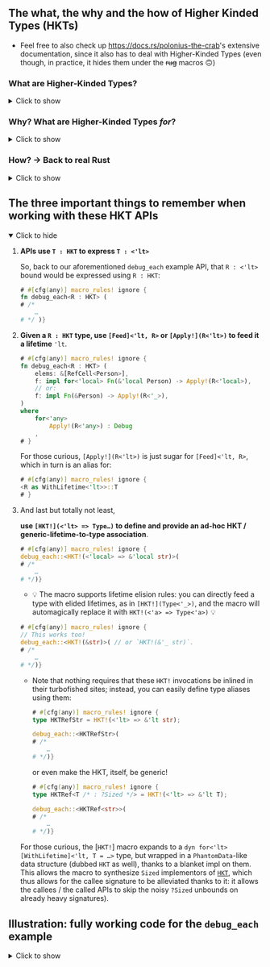 
## The what, the why and the how of Higher Kinded Types (HKTs)

  - Feel free to also check up <https://docs.rs/polonius-the-crab>'s extensive
    documentation, since it also has to deal with Higher-Kinded Types (even
    though, in practice, it hides them under the ~~rug~~ macros 🙃)

### What are Higher-Kinded Types?

<details class="custom"><summary><span class="summary-box"><span>Click to show</span></span></summary>

A higher-kinded type is an actual / **full / standalone** type which is, itself,
"generic", or rather, to which we can further feed generic parameters (such as
lifetime parameters or type parameters) to obtain further types.

  - [ ] "is generic" / can be fed generic parameters to construct a type ❓
  - [ ] is a type in and of itself ❓
      - For instance, `type Standalone = YourHktType;` has to compile.

One way to illustrate this difference, for instance, would be to consider:

```rust
use ::lending_iterator::higher_kinded_types::HKT;

type StringRefNaïve<'lt> = &'lt str;
// and
type StringRef = HKT!(<'lt> => &'lt str);
```

Both `StringRefNaïve` and `StringRef` can be fed a generic parameter (in this
instance, a lifetime parameter) so as to get or construct a type:

```rust
use ::lending_iterator::higher_kinded_types::{Feed, HKT};

# type StringRefNaïve<'lt> = &'lt str;
# type StringRef = HKT!(<'lt> => &'lt str);
#
const _: StringRefNaïve<'static> = "This is a `&'static str`";
const _: Feed<'static, StringRef> = "This is a `&'static str`";
```

  - [x] "is generic" / can be fed generic parameters to construct a type ✅

But what of:

  - [ ] is a type in and of itself ❓

Well, while `StringRef` is indeed a standalone type:

```rust
use ::lending_iterator::higher_kinded_types::HKT;

type StringRef = HKT!(<'lt> => &'lt str);

type Standalone = StringRef; // ✅
```

it turns out that `StringRefNaïve` is not:

```rust ,compile_fail
use ::lending_iterator::higher_kinded_types::HKT;

type StringRefNaïve<'lt> = &'lt str;

type Standalone = StringRefNaïve; // ❌ Error
```

This errors with:

```console
error[E0106]: missing lifetime specifier
 --> src/higher_kinded_types.rs:70:19
  |
8 | type Standalone = StringRefNaïve; // ❌ Error
  |                   ^^^^^^^^^^^^^^ expected named lifetime parameter
  |
help: consider introducing a named lifetime parameter
  |
8 | type Standalone<'a> = StringRefNaïve<'a>; // ❌ Error
  |                ++++   ~~~~~~~~~~~~~~~~~~
```

That is, in Rust **a generic "type" is actually not a type**. It's just a path
(grammar-wise), a name, to which we can feed the generic parameters so as to
obtain types in return.

A HKT would be the proper solution to this: not only can such an "entity" be
fed generic parameters (thence "acting like" a generic "type" above), it can
also _not be fed any parameters and still be a type_. That is,

> <span style="font-size: large;">a HKT is an _actual_ **type** which is generic / can be fed parameters.</span>

Another definition, which will make more sense in the following section, is that
HKTs come into play the moment we need "generic generics".


</details>

### Why? What are Higher-Kinded Types _for_?

<details class="custom"><summary><span class="summary-box"><span>Click to show</span></span></summary>

  - #### Type-HKTs

    <details class="custom"><summary><span class="summary-box"><span>Click to show</span></span></summary>

    Consider the following pseudo-code:

    ```rust ,ignore
    struct StructOfArrays<ArrayKind : <T>> {
        array_of_i32s: ArrayKind<i32>,
        array_of_strings: ArrayKind<String>,
    }

    /** ```rust
    struct StructOfVecs {
        array_of_i32s: Vec<i32>,
        array_of_strings: Vec<String>,
    }
    ``` */
    type StructOfVecs = StructOfArrays<Vec>;

    /** ```rust
    struct StructOfVecDeques {
        array_of_i32s: VecDeque<i32>,
        array_of_strings: VecDeque<String>,
    }
    ``` */
    type StructOfVecDeques = StructOfArrays<VecDeque>;
    ```

    Within this pseudo-code, `<ArrayKind>` is a generic parameter, _but one
    which would be able to be fed a generic type parameter `<T>` itself_, so as
    to obtain each field type. So, we have a generic type parameter,
    `<ArrayKind>`, which is expected to be, itself, `<T>`-generic as well!

    Thence the term a "generic generic" (parameter).

    And we could push that flexibility even further with idea of being able to
    produce and feed _ad-hoc_ / on-demand "generic **types**" to these generic
    structs. Something along the lines of:

    - ```rust ,ignore
      /** ```rust
      struct StructOfPairs {
          array_of_i32s: [i32; 2],
          array_of_strings: [String; 2],
      }
      ``` */
      type StructOfPairs = StructOfArrays< HKT!(<T> => [T; 2]) >;
      ```

    In some cases, that level of genericity can lead to very s(l)ick designs.

    The example above was kind of contrived, but a more classic need would be to
    try and be generic over the thread-safety of a reference-counted pointer:

    ```rust ,ignore
    type Arc = HKT!(<T> => ::std::sync::Arc<T>);
    type Rc = HKT!(<T> => ::std::rc::Rc<T>);

    type MyHandle<RefCountedPtr : <T>>(
        RefCounterPtr<Inner>,
    );

    type MyHandleFast = MyHandle<Rc>;
    type MyHandleSync = MyHandle<Arc>;
    ```

    </details>

  - #### Lifetime HKTs

    <details open class="custom"><summary><span class="summary-box"><span>Click to hide</span></span></summary>

    Another use case can be around lifetimes, when dealing with higher-order
    lifetimes (_e.g._, when exposing borrows of callee local variables to a
    caller-chosen generic parameter).

    To illustrate, let's consider the following example:

    First the following type definition:

    ```rust
    struct Person {
        name: String,
        surname: String,
        age: u8,
    }
    ```

    and now consider an API being able to locally produce a borrow to a
    `Person`, (by _locally_ it is meant that such borrow cannot escape the
    function call / is tied to the _callee_), which thus requires some form of
    callback:

    ```rust
    use ::core::cell::RefCell;
    # struct Person { name: String, surname: String, age: u8 }

    fn for_each (
        elems: &[RefCell<Person>],
        // this could be `FnMut`, but let's stick to `Fn` for the sake of simplicity.
        f: impl Fn(&Person),
    )
    {
        elems
            .iter()
            .for_each(|refcell| {
                let local = refcell.borrow();
                f(&*local);
            })
    }
    ```

    Now, let's spice things a little. For starters, let's consider that rather
    than a `Fn(&Person) /* -> () */` kind of callback, we're gonna expect the
    user to _map_ to one of its fields or dependent data so that we can `Debug`
    it:

    ```rust
    use ::core::{
        cell::RefCell,
        fmt::Debug,
    };
    # struct Person { name: String, surname: String, age: u8 }

    fn debug_each<R> (
        elems: &[RefCell<Person>],
        f: impl Fn(&Person) -> R,
    )
    where
        R : Debug,
    {
        elems
            .iter()
            .for_each(|refcell| {
                let local = refcell.borrow();
                let field_to_debug = f(&*local);
                eprintln!("{:?}", field_to_debug);
            })
    }
    ```

    With this,

    ```rust
    # #[cfg(any)] macro_rules! ignore {
    debug_each(elems, |person: &Person| -> u8 { person.age });
    # }
    ```

    works Just Fine™.

    But what of:

    ```rust ,compile_fail
    debug_each(elems, |person: &Person| -> &str { person.name });
    ```

    This will fail with a bunch of "conflicting lifetime requirements" error
    messages; we are now having to deal with higher-order lifetimes!

    The gist of the issue is that here, we'd like to say that `R = &str`, right?

    But such statement is wave-handed and overlooking a crucial aspect here:
    **what is the lifetime used in that `&str`?**

    It turns out that we can't really answer it: if we unsugar the `impl Fn`
    required signature, we have:

    ```rust
    # #[cfg(any)] macro_rules! ignore {
    impl Fn(&Person) -> R
    // is the same as:
    impl for<'local> Fn(&'local Person) -> R
    # }
    ```

    and so we would have liked to pick `R = &'local str`.

    Let's see the function signature that would have resulted from that:

    ```rust
    # #[cfg(any)] macro_rules! ignore {
    fn debug_each<R /* = &'local str */> (
        elems: &[RefCell<Person>],
        f: impl for<'local> Fn(&'local Person) -> R,
    )
    where
        R : Debug,
    # }
    ```

    Can you spot the issue?

    `'local` is not in scope when picking `R`!

      - If you have followed the HKT introduction above, you may now start
        to see where I am going: we'd like to have a `R : <'lt>` HKT-y
        type (`R = HKT!(<'lt> => &'lt str)`), so as to then use:

        ```rust ,ignore
        f: impl for<'local> Fn(&'local Person) -> R<'local>
        ```

        But you may consider this overly convoluted / overkill.

    Indeed, there is a simpler way to make the signature compile: "just" slap a
    `&` in front of that `R` in the return type of the closure!

    ```rust
    # #[cfg(any)] macro_rules! ignore {
    fn debug_each<R : ?Sized /* = str */> (
        elems: &'_ [RefCell<Person>],
        f: impl for<'local> Fn(&'local Person) -> &'local R,
    )
    where
        R : Debug,
    # }
    ```

    which, for better or for worse, can be further reduced down to:

    ```rust
    # #[cfg(any)] macro_rules! ignore {
    fn debug_each<R : ?Sized /* = str */> (
        elems: &[RefCell<Person>],
        f: impl Fn(&Person) -> &R,
    )
    where
        R : Debug,
    # }
    ```

    And when doing so, then yes,

    ```rust
    # #[cfg(any)] macro_rules! ignore {
    |person: &Person| -> &str { &person.name }
    # }
    ```

    will be a valid callback to feed to `debug_each` ✅

    Except… that our previous:

    ```rust ,compile_fail
    debug_each(elems, |person: &Person| -> u8 { person.age });
    ```

    doesn't compile anymore!

    Easy —you may say— use `-> &u8` instead! (and `&person.age`)

    And okay, that will work, but at this point we should start noticing that
    Rust is now dictating the rules, slowly narrowing down our intended API.

    And this narrowing is no small thing. Indeed, now let's consider that
    `Person` has some fancy getters:

    ```rust
    use ::std::borrow::Cow;

    pub
    struct Person {
        name: String,
        surname: String,
        age: u8,
    }

    impl Person {
        /// Case 1: getter that returns something _owned_.
        pub
        fn full_name (self: &'_ Person)
          -> String
        {
            format!(
                "{}{sep}{}",
                self.name,
                self.surname,
                sep = if self.name.is_empty() { "" } else { " " },
            )
        }

        /// Case 2: getter that returns a borrowing / dependent type which is
        /// not exactly a Rust reference.
        pub
        fn name_not_empty (self: &'_ Person)
          -> Cow<'_, str>
        {
            if self.name.is_empty() {
                format!("Mr/Ms {}", self.surname).into()
            } else {
                self.name.as_str().into()
            }
        }
    }
    ```

    Now try to use either of `person.full_name()` or `person.name_not_empty()`
    with this `debug_each()` API. You'll see that "slap a `&` on the return
    type" approach no longer works, you'll get "borrow of dropped temporary"
    errors.

    Granted, you _could_ duplicate `debug_each` into a `-> R` API, and a `-> &R`
    API (let's call the latter `debug_each_ref`) —which incidentally is
    something that does happen in the Rust ecosystem. The other option is to
    forgo that `-> &R` one, and require callers to `.clone()` stuff to meet the
    `-> R` requirement.

    <span style="font-size: x-large;">😕</span>

    Neither of these things is satisfactory. We'd like to be _generic_ over all
    the possible return types, whether they be borrowing/dependent or not, and
    whether they be exactly a Rust reference or a more complex type such as a
    `Cow`.

    Hence the need for HKTs, here.

    The fully generic API would then thus be:

    ```rust ,ignore
    //! In pseudo-code
    fn debug_each<R : <'lt>>(
        elems: &[RefCell<Person>],
        f: impl for<'local> Fn(&'local Person) -> R<'local>,
    )
    where
        for<'lt>
            R<'lt> : Debug
        ,
    ```

    A fully working example of this API using HKTs will be showcased below, once
    we've tackled replacing the pseudo-code with actual Rust.

    </details>

</details>

### How? → Back to real Rust

<details class="custom"><summary><span class="summary-box"><span>Click to show</span></span></summary>

This, in real Rust, comes with three challenges:

  - Expressing that `ArrayKind : <T>` constraint. In other words, encoding
    the `<T>`-ness property into a trait.

    ```rust
    # #[cfg(any)] macro_rules! ignore {
    trait HKT : /* magic */ { /* magic */ }
    # }
    ```

  - Applying / feeding a `<T>` type parameter to it to query the resulting
    type.

    Given our base idea of using a trait, this last aspect will involve
    querying an associated type; either through a generic helper trait, or
    with the associated type being, itself, generic:

      - With `generic_associated_types`:

         1. We could envision using:
            ```rust ,ignore
            trait TypeHKT { type Assoc<T>; }
            ```

         1. And then the querying of the type would be done with:
            ```rust ,ignore
            <ArrayKind as TypeHKT>::Assoc<T>
            ```

        for the `<T>` type-HKT case, and, similarly,

         1. ```rust ,ignore
            trait HKT { type Assoc<'lt>; }
            ```

         1. ```rust ,ignore
            <R as HKT>::Assoc<'local>
            ```

        for the `<'lt>` lifetime-HKT case.

      - Without `generic_associated_types`:

        Alas, **there is no way to express the `<T>`-over-types HKT-ness**.

        But the good news is that the `<'lt>`-over-lifetimes HKT-ness can still
        be expressed, since [lifetime GATs can be emulated in stable Rust](
        https://docs.rs/nougat):

         1. We define:
            ```rust
            # #[cfg(any)] macro_rules! ignore {
            trait WithLifetime<'lt> { type Assoc; }
            # }
            ```

            which encodes a _single_ `'lt => Self::Assoc` mapping for the `Self`
            HKT.

         1. And then we alias:

            ```rust
            # #[cfg(any)] macro_rules! ignore {
            trait HKT = for<'any> WithLifetime<'any>;
            # }
            ```

            to encode the idea of having the aforementioned mapping exist `for`
            "all" / `'any` possible choice of the `'lt`.

              - This `for`all / universal quantification of a trait bound is the
                magic that allows us to express the same as a GAT. In other
                words, GATs, can be viewed as "just" sugar for a universal trait
                quantification.

                Since `for<'lt>` is expressible in stable Rust, lifetime GATs
                can be emulated in stable Rust, and thus, lifetime-HKTs too, as
                showcased by this very post.

                But since `for<T>` is not yet a thing, neither type GATs nor
                type HKTs can be expressed in stable Rust 😔.

         1. Querying the type is then done with:

            ```rust
            # #[cfg(any)] macro_rules! ignore {
            <Type as WithLifetime<'lt>>::Assoc
            # }
            ```

  - Providing implementors or implementations of that trait:

      - neither `Vec` nor `VecDeque` are, _alone_, types.
        They're "syntactical type paths" which can be fed a type parameter to
        then refer to one of the `Vec{,Deque}<T>` types.

          - See the previous sections for more info about this.

      - So we'll need to define _ad-hoc_ implementors of this genericity, as
        hinted by the aforementioned `HKT!(<T> => [T; 2])` example syntax.

    So, while it would be possible to manually implement:

      - the `generic_associated_types`-based trait:

        `impl {Type,}HKT for … { type Assoc<…> = …; }`,

      - or even the without-`generic_associated_types` polyfill:

        `impl<'lt> WithLifetime<'lt> for … { type Assoc = …; }`

    , the truth is that we don't necessarily need to write all these
    implementations if we are able to somehow magically produce appropriate
    type implementors "on demand" (in an _ad-hoc_ fashion).

    And it turns out there is! `dyn` to the rescue!

    Indeed, `dyn Trait<…>` is a standalone / "on demand"-queryable type,
    which does implement `Trait<…>`.

    From here, we come up with `dyn for<T> TypeHKT<Assoc<T> = …>` in the general
    case, and `dyn for<'lt> WithLifetime<'lt, Assoc = …>` in the polyfilled
    case.

    #### A convenience macro shorthand

    Since remembering it all is hard, writing it in full, cumbersome, and
    reading it, noisy, this crate offers a convenience macro shorthand:

    ```rust
    use ::lending_iterator::higher_kinded_types::HKT;

    type StringRef = HKT!(<'lt> => &'lt str);
    // or use elided lifetimes as "higher-order tokens":
    type StringRef2 = HKT!(&str); // <- same as `StringRef`!
    ```

    More on this below.

#### The HKT API of this crate

This crate needs HKTs to express some of the APIs involved with the iterator
adaptors.

Given that `'next` lifetime involved in the key signature of a
`LendingIterator`:

```rust
# #[cfg(any)] macro_rules! ignore {
trait LendingIterator {
    type Item<'next>
    where
        Self : 'next,
    ;

    fn next<'next> (
        self: &'next mut Self,
    ) -> Self::Item<'next>
    ;
}
# }
```

it's easy to guess that we'll be dealing with `<'next>`-one-lifetime-generic
kind of HKTs.

And luckily, this is the one expressible in stable Rust:

```rust
# #[cfg(any)] macro_rules! ignore {
trait WithLifetime<'lt> {
    type Assoc;
}
trait HKT = for<'any> WithLifetime<'any>;
# }
```

</details>

## The three important things to remember when working with these HKT APIs

<details open class="custom"><summary><span class="summary-box"><span>Click to hide</span></span></summary>

 1. **APIs use `T : HKT` to express `T : <'lt>`**

    So, back to our aforementioned `debug_each` example API, that `R : <'lt>`
    bound would be expressed using `R : HKT`:

    ```rust
    # #[cfg(any)] macro_rules! ignore {
    fn debug_each<R : HKT> (
    # /*
        …
    # */ )}
    ```

 1. **Given a `R : HKT` type, use <code>[Feed]\<\'lt, R\></code> or
    <code>[Apply!]\(R\<\'lt\>\)</code> to feed it a lifetime** `'lt`.

    ```rust
    # #[cfg(any)] macro_rules! ignore {
    fn debug_each<R : HKT> (
        elems: &[RefCell<Person>],
        f: impl for<'local> Fn(&'local Person) -> Apply!(R<'local>),
        // or:
        f: impl Fn(&Person) -> Apply!(R<'_>),
    )
    where
        for<'any>
            Apply!(R<'any>) : Debug
        ,
    # }
    ```

    For those curious, <code>[Apply!]\(R\<\'lt\>\)</code> is just sugar for
     <code>[Feed]\<\'lt, R\></code>, which in turn is an alias for:

    ```rust
    # #[cfg(any)] macro_rules! ignore {
    <R as WithLifetime<'lt>>::T
    # }
    ```

 1. And last but totally not least,

    **use <code>[HKT!]\(\<\'lt\> =\> Type…\)</code> to define and provide an
    ad-hoc HKT / generic-lifetime-to-type association**.

    ```rust
    # #[cfg(any)] macro_rules! ignore {
    debug_each::<HKT!(<'local> => &'local str)>(
    # /*
        …
    # */)}
    ```

      - 💡 The macro supports lifetime elision rules: you can directly feed a
        type with elided lifetimes, as in <code>[HKT!]\(Type\<\'_\>\)</code>,
        and the macro will automagically replace it with
        `HKT!(<'a> => Type<'a>)` 💡

    ```rust
    # #[cfg(any)] macro_rules! ignore {
    // This works too!
    debug_each::<HKT!(&str)>( // or `HKT!(&'_ str)`.
    # /*
        …
    # */)}
    ```

      - Note that nothing requires that these `HKT!` invocations be inlined in
        their turbofished sites; instead, you can easily define type aliases
        using them:

        ```rust
        # #[cfg(any)] macro_rules! ignore {
        type HKTRefStr = HKT!(<'lt> => &'lt str);

        debug_each::<HKTRefStr>(
        # /*
            …
        # */)}
        ```

        or even make the HKT, itself, be generic!

        ```rust
        # #[cfg(any)] macro_rules! ignore {
        type HKTRef<T /* : ?Sized */> = HKT!(<'lt> => &'lt T);

        debug_each::<HKTRef<str>>(
        # /*
            …
        # */)}
        ```

    For those curious, the [`HKT!`] macro expands to a
    <code>dyn for\<\'lt\> [WithLifetime]\<\'lt, T = …\></code> type, but wrapped
    in a `PhantomData`-like data structure (dubbed `HKT` as well), thanks to a
    blanket impl on them. This allows the macro to synthesize `Sized`
    implementors of [`HKT`], which thus allows for the callee signature to be
    alleviated thanks to it: it allows the callees / the called APIs to skip the
    noisy `?Sized` unbounds on already heavy signatures).

[`HKT`]: trait@HKT

</details>

## Illustration: fully working code for the `debug_each` example

<details class="custom"><summary><span class="summary-box"><span>Click to show</span></span></summary>

```rust
#![forbid(unsafe_code)]

use {
    ::core::{
        cell::RefCell,
    },
    ::lending_iterator::{
        higher_kinded_types::{HKT, Apply},
    },
};

struct Person {
    name: String,
    surname: String,
    age: u8,
}

impl Person {
    fn full_name (self: &'_ Person)
      -> String
    {
        format!(
            "{}{sep}{}",
            self.name,
            self.surname,
            sep = if self.name.is_empty() { "" } else { " " },
        )
    }

    fn name (self: &'_ Person)
      -> ::std::borrow::Cow<'_, str>
    {
        if self.name.is_empty() {
            format!("Mr/Ms {}", self.surname).into()
        } else {
            self.name.as_str().into()
        }
    }
}

fn debug_each<R : HKT, F> (
    elems: &'_ [RefCell<Person>],
    f: F,
)
where
    F : Fn(&'_ Person) -> Apply!(R<'_>),
    for<'any>
        Apply!(R<'any>) : ::core::fmt::Debug
    ,
{
    elems
        .iter()
        .for_each(|refcell: &'_ RefCell<Person>| {
            let guard: ::core::cell::Ref<'_, Person> = refcell.borrow();
            let person: &'_ Person = &*guard;
            let to_debug: Apply!(R<'_>) = f(person);
            eprintln!("{:?}", to_debug);
        })
}

fn main ()
{
    let array = [
        RefCell::new(Person {
            name: "".into(),
            surname: "Globby".into(),
            age: 0xff,
        }),
    ];
    let elems = &array[..];

    // OK
    debug_each::<HKT!(<'lt> => u8), _>(
        elems,
        |person: &'_ Person| -> u8 {
            person.age
        },
    );

    // OK
    debug_each::<HKT!(String), _>( /* using the lifetime-elision syntax */
        elems,
        Person::full_name,
    );

    // OK
    debug_each::<HKT!(::std::borrow::Cow<'_, str>), _>(
        elems,
        Person::name,
    );

    // OK as well!
    debug_each::<HKT!(&str), _>(
        elems,
        |person: &Person| -> &str {
            &person.surname
        },
    );
}
```

</details>
